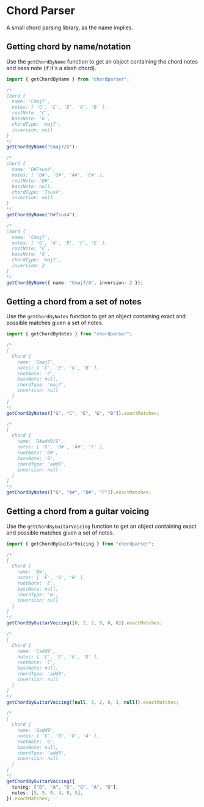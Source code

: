 # Chord Parser

A small chord parsing library, as the name implies.

## Getting chord by name/notation

Use the `getChordByName` function to get an object containing the chord notes
and bass note (if it's a slash chord).

```typescript
import { getChordByName } from "chordparser";

/*
Chord {
  name: 'Cmaj7',
  notes: [ 'G', 'C', 'E', 'G', 'B' ],
  rootNote: 'C',
  bassNote: 'G',
  chordType: 'maj7',
  inversion: null
}
*/
getChordByName("Cmaj7/G");

/*
Chord {
  name: 'D#7sus4',
  notes: [ 'D#', 'G#', 'A#', 'C#' ],
  rootNote: 'D#',
  bassNote: null,
  chordType: '7sus4',
  inversion: null
}
*/
getChordByName("D#7sus4");

/*
Chord {
  name: 'Cmaj7',
  notes: [ 'G', 'G', 'B', 'C', 'E' ],
  rootNote: 'C',
  bassNote: 'G',
  chordType: 'maj7',
  inversion: 2
}
*/
getChordByName({ name: "Cmaj7/G", inversion: 2 });
```

## Getting a chord from a set of notes

Use the `getChordByNotes` function to get an object containing exact and
possible matches given a set of notes.

```typescript
import { getChordByNotes } from "chordparser";

/*
[
  Chord {
    name: 'Cmaj7',
    notes: [ 'C', 'E', 'G', 'B' ],
    rootNote: 'C',
    bassNote: null,
    chordType: 'maj7',
    inversion: null
  }
]
*/
getChordByNotes(["G", "C", "E", "G", "B"]).exactMatches;

/*
[
  Chord {
    name: 'D#add9/G',
    notes: [ 'G', 'D#', 'A#', 'F' ],
    rootNote: 'D#',
    bassNote: 'G',
    chordType: 'add9',
    inversion: null
  }
]
*/
getChordByNotes(["G", "A#", "D#", "F"]).exactMatches;
```

## Getting a chord from a guitar voicing

Use the `getChordByGuitarVoicing` function to get an object containing exact and
possible matches given a set of notes.

```typescript
import { getChordByGuitarVoicing } from "chordparser";

/*
[
  Chord {
    name: 'Em',
    notes: [ 'E', 'G', 'B' ],
    rootNote: 'E',
    bassNote: null,
    chordType: 'm',
    inversion: null
  }
]
*/
getChordByGuitarVoicing([0, 2, 2, 0, 0, 0]).exactMatches;

/*
[
  Chord {
    name: 'Cadd9',
    notes: [ 'C', 'E', 'G', 'D' ],
    rootNote: 'C',
    bassNote: null,
    chordType: 'add9',
    inversion: null
  }
]
*/
getChordByGuitarVoicing([null, 3, 2, 0, 3, null]).exactMatches;

/*
[
  Chord {
    name: 'Gadd9',
    notes: [ 'G', 'B', 'D', 'A' ],
    rootNote: 'G',
    bassNote: null,
    chordType: 'add9',
    inversion: null
  }
]
*/
getChordByGuitarVoicing({
  tuning: ["D", "A", "D", "G", "A", "D"],
  notes: [5, 5, 0, 4, 0, 5],
}).exactMatches;
```
